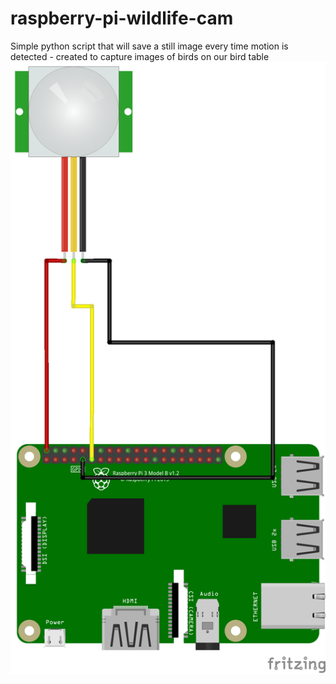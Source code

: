 # raspberry-pi-wildlife-cam
Simple python script that will save a still image every time motion is detected - created to capture images of birds on our bird table
![Preview1](https://github.com/STATEDLIGHT/raspberry-pi-wildlife-cam/blob/master/birdcam_diag.png)
